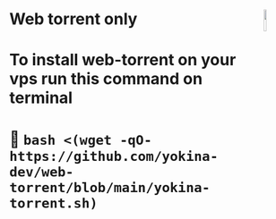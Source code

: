 # Web torrent only <img src="https://cdn.discordapp.com/attachments/863056311569481729/871299680988979270/cloud-torrent.png" width= 10% align="right">

# To install web-torrent on your vps run this command on terminal
# 🤖 `bash <(wget -qO- https://github.com/yokina-dev/web-torrent/blob/main/yokina-torrent.sh)`
